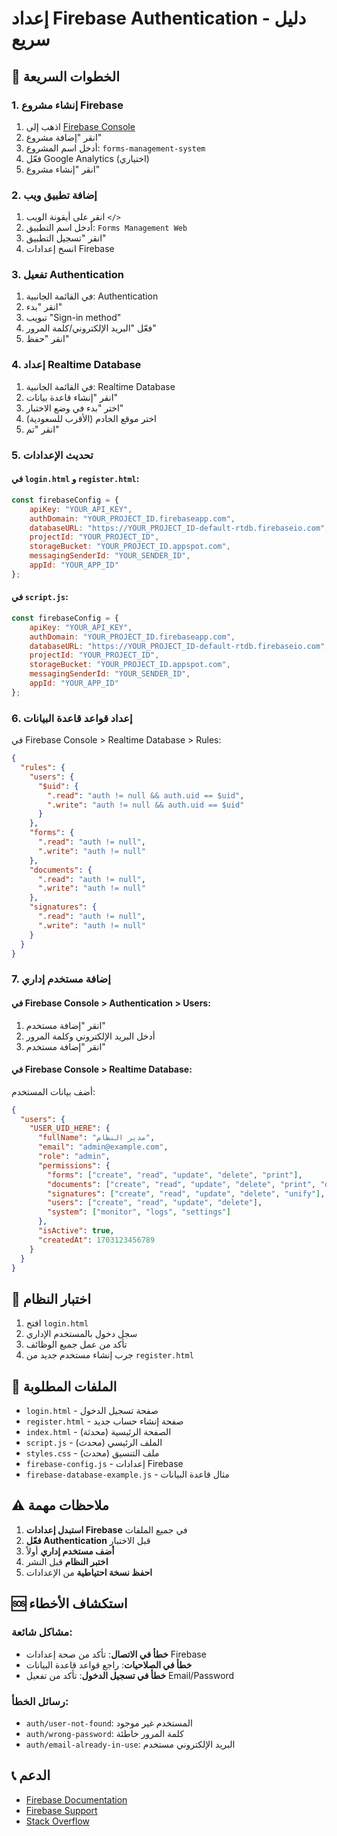 # إعداد Firebase Authentication - دليل سريع

## 🚀 الخطوات السريعة

### 1. إنشاء مشروع Firebase
1. اذهب إلى [Firebase Console](https://console.firebase.google.com/)
2. انقر "إضافة مشروع"
3. أدخل اسم المشروع: `forms-management-system`
4. فعّل Google Analytics (اختياري)
5. انقر "إنشاء مشروع"

### 2. إضافة تطبيق ويب
1. انقر على أيقونة الويب `</>`
2. أدخل اسم التطبيق: `Forms Management Web`
3. انقر "تسجيل التطبيق"
4. انسخ إعدادات Firebase

### 3. تفعيل Authentication
1. في القائمة الجانبية: Authentication
2. انقر "بدء"
3. تبويب "Sign-in method"
4. فعّل "البريد الإلكتروني/كلمة المرور"
5. انقر "حفظ"

### 4. إعداد Realtime Database
1. في القائمة الجانبية: Realtime Database
2. انقر "إنشاء قاعدة بيانات"
3. اختر "بدء في وضع الاختبار"
4. اختر موقع الخادم (الأقرب للسعودية)
5. انقر "تم"

### 5. تحديث الإعدادات

#### في `login.html` و `register.html`:
```javascript
const firebaseConfig = {
    apiKey: "YOUR_API_KEY",
    authDomain: "YOUR_PROJECT_ID.firebaseapp.com",
    databaseURL: "https://YOUR_PROJECT_ID-default-rtdb.firebaseio.com",
    projectId: "YOUR_PROJECT_ID",
    storageBucket: "YOUR_PROJECT_ID.appspot.com",
    messagingSenderId: "YOUR_SENDER_ID",
    appId: "YOUR_APP_ID"
};
```

#### في `script.js`:
```javascript
const firebaseConfig = {
    apiKey: "YOUR_API_KEY",
    authDomain: "YOUR_PROJECT_ID.firebaseapp.com",
    databaseURL: "https://YOUR_PROJECT_ID-default-rtdb.firebaseio.com",
    projectId: "YOUR_PROJECT_ID",
    storageBucket: "YOUR_PROJECT_ID.appspot.com",
    messagingSenderId: "YOUR_SENDER_ID",
    appId: "YOUR_APP_ID"
};
```

### 6. إعداد قواعد قاعدة البيانات

في Firebase Console > Realtime Database > Rules:

```json
{
  "rules": {
    "users": {
      "$uid": {
        ".read": "auth != null && auth.uid == $uid",
        ".write": "auth != null && auth.uid == $uid"
      }
    },
    "forms": {
      ".read": "auth != null",
      ".write": "auth != null"
    },
    "documents": {
      ".read": "auth != null",
      ".write": "auth != null"
    },
    "signatures": {
      ".read": "auth != null",
      ".write": "auth != null"
    }
  }
}
```

### 7. إضافة مستخدم إداري

#### في Firebase Console > Authentication > Users:
1. انقر "إضافة مستخدم"
2. أدخل البريد الإلكتروني وكلمة المرور
3. انقر "إضافة مستخدم"

#### في Firebase Console > Realtime Database:
أضف بيانات المستخدم:

```json
{
  "users": {
    "USER_UID_HERE": {
      "fullName": "مدير النظام",
      "email": "admin@example.com",
      "role": "admin",
      "permissions": {
        "forms": ["create", "read", "update", "delete", "print"],
        "documents": ["create", "read", "update", "delete", "print", "download"],
        "signatures": ["create", "read", "update", "delete", "unify"],
        "users": ["create", "read", "update", "delete"],
        "system": ["monitor", "logs", "settings"]
      },
      "isActive": true,
      "createdAt": 1703123456789
    }
  }
}
```

## 🔧 اختبار النظام

1. افتح `login.html`
2. سجل دخول بالمستخدم الإداري
3. تأكد من عمل جميع الوظائف
4. جرب إنشاء مستخدم جديد من `register.html`

## 📁 الملفات المطلوبة

- `login.html` - صفحة تسجيل الدخول
- `register.html` - صفحة إنشاء حساب جديد
- `index.html` - الصفحة الرئيسية (محدثة)
- `script.js` - الملف الرئيسي (محدث)
- `styles.css` - ملف التنسيق (محدث)
- `firebase-config.js` - إعدادات Firebase
- `firebase-database-example.js` - مثال قاعدة البيانات

## ⚠️ ملاحظات مهمة

1. **استبدل إعدادات Firebase** في جميع الملفات
2. **فعّل Authentication** قبل الاختبار
3. **أضف مستخدم إداري** أولاً
4. **اختبر النظام** قبل النشر
5. **احفظ نسخة احتياطية** من الإعدادات

## 🆘 استكشاف الأخطاء

### مشاكل شائعة:
- **خطأ في الاتصال**: تأكد من صحة إعدادات Firebase
- **خطأ في الصلاحيات**: راجع قواعد قاعدة البيانات
- **خطأ في تسجيل الدخول**: تأكد من تفعيل Email/Password

### رسائل الخطأ:
- `auth/user-not-found`: المستخدم غير موجود
- `auth/wrong-password`: كلمة المرور خاطئة
- `auth/email-already-in-use`: البريد الإلكتروني مستخدم

## 📞 الدعم

- [Firebase Documentation](https://firebase.google.com/docs)
- [Firebase Support](https://firebase.google.com/support)
- [Stack Overflow](https://stackoverflow.com/questions/tagged/firebase)
